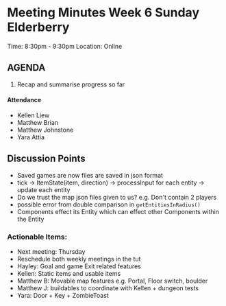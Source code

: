 # Meeting Minutes Week 6 Sunday Elderberry
Time: 8:30pm - 9:30pm
Location:        Online

## AGENDA
  1. Recap and summarise progress so far

#### Attendance
* Kellen Liew
* Matthew Brian
* Matthew Johnstone
* Yara Attia

## Discussion Points
- Saved games are now files are saved in json format
- tick -> ItemState(item, direction) -> processInput for each entity -> update each entity
- Do we trust the map json files given to us? e.g. Don't contain 2 players
- possible error from double comparison in ```getEntitiesInRadius()```
- Components effect its Entity which can effect other Components within the Entity

### Actionable Items: 
* Next meeting: Thursday
* Reschedule both weekly meetings in the tut 
* Hayley: Goal and game Exit related features
* Kellen: Static items and usable items
* Matthew B: Movable map features e.g. Portal, Floor switch, boulder
* Matthew J: buildables to coordinate with Kellen + dungeon tests
* Yara: Door + Key + ZombieToast